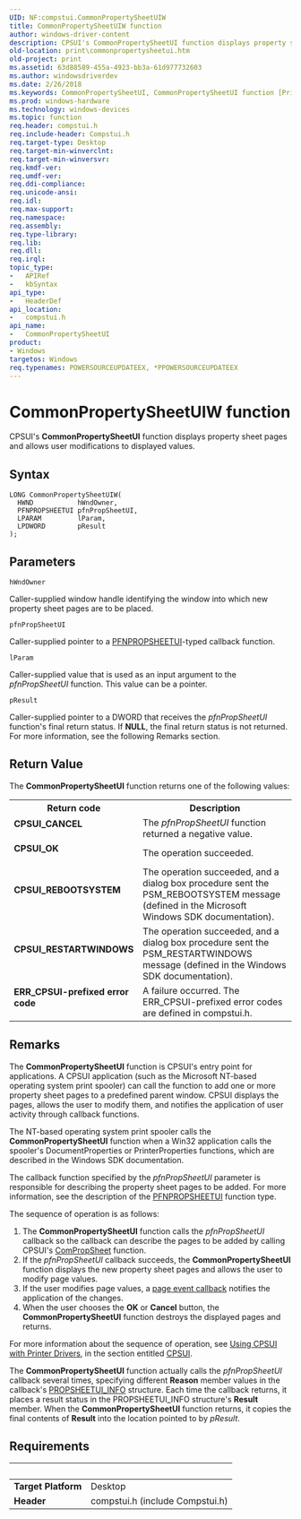 ```yaml
---
UID: NF:compstui.CommonPropertySheetUIW
title: CommonPropertySheetUIW function
author: windows-driver-content
description: CPSUI's CommonPropertySheetUI function displays property sheet pages and allows user modifications to displayed values.
old-location: print\commonpropertysheetui.htm
old-project: print
ms.assetid: 63d88589-455a-4923-bb3a-61d977732603
ms.author: windowsdriverdev
ms.date: 2/26/2018
ms.keywords: CommonPropertySheetUI, CommonPropertySheetUI function [Print Devices], CommonPropertySheetUIA, CommonPropertySheetUIW, compstui/CommonPropertySheetUI, cpsuifnc_547a4235-9e08-43fc-acae-b30091032ab3.xml, print.commonpropertysheetui
ms.prod: windows-hardware
ms.technology: windows-devices
ms.topic: function
req.header: compstui.h
req.include-header: Compstui.h
req.target-type: Desktop
req.target-min-winverclnt: 
req.target-min-winversvr: 
req.kmdf-ver: 
req.umdf-ver: 
req.ddi-compliance: 
req.unicode-ansi: 
req.idl: 
req.max-support: 
req.namespace: 
req.assembly: 
req.type-library: 
req.lib: 
req.dll: 
req.irql: 
topic_type:
-	APIRef
-	kbSyntax
api_type:
-	HeaderDef
api_location:
-	compstui.h
api_name:
-	CommonPropertySheetUI
product:
- Windows
targetos: Windows
req.typenames: POWERSOURCEUPDATEEX, *PPOWERSOURCEUPDATEEX
---
```



# CommonPropertySheetUIW function
CPSUI's <b>CommonPropertySheetUI</b> function displays property sheet pages and allows user modifications to displayed values.

## Syntax

```
LONG CommonPropertySheetUIW(
  HWND           hWndOwner,
  PFNPROPSHEETUI pfnPropSheetUI,
  LPARAM         lParam,
  LPDWORD        pResult
);
```

## Parameters

`hWndOwner`

Caller-supplied window handle identifying the window into which new property sheet pages are to be placed.

`pfnPropSheetUI`

Caller-supplied pointer to a <a href="https://msdn.microsoft.com/library/windows/hardware/ff559812">PFNPROPSHEETUI</a>-typed callback function.

`lParam`

Caller-supplied value that is used as an input argument to the <i>pfnPropSheetUI</i> function. This value can be a pointer.

`pResult`

Caller-supplied pointer to a DWORD that receives the <i>pfnPropSheetUI</i> function's final return status. If <b>NULL</b>, the final return status is not returned. For more information, see the following Remarks section.


## Return Value

The <b>CommonPropertySheetUI</b> function returns one of the following values:

<table>
<tr>
<th>Return code</th>
<th>Description</th>
</tr>
<tr>
<td width="40%">
<dl>
<dt><b>CPSUI_CANCEL</b></dt>
</dl>
</td>
<td width="60%">
The <i>pfnPropSheetUI</i> function returned a negative value.

</td>
</tr>
<tr>
<td width="40%">
<dl>
<dt><b>CPSUI_OK</b></dt>
</dl>
</td>
<td width="60%">
The operation succeeded.

</td>
</tr>
<tr>
<td width="40%">
<dl>
<dt><b>CPSUI_REBOOTSYSTEM</b></dt>
</dl>
</td>
<td width="60%">
The operation succeeded, and a dialog box procedure sent the PSM_REBOOTSYSTEM message (defined in the Microsoft Windows SDK documentation).

</td>
</tr>
<tr>
<td width="40%">
<dl>
<dt><b>CPSUI_RESTARTWINDOWS</b></dt>
</dl>
</td>
<td width="60%">
The operation succeeded, and a dialog box procedure sent the PSM_RESTARTWINDOWS message (defined in the Windows SDK documentation).

</td>
</tr>
<tr>
<td width="40%">
<dl>
<dt><b>ERR_CPSUI-prefixed error code</b></dt>
</dl>
</td>
<td width="60%">
A failure occurred. The ERR_CPSUI-prefixed error codes are defined in compstui.h.

</td>
</tr>
</table>

## Remarks

The <b>CommonPropertySheetUI</b> function is CPSUI's entry point for applications. A CPSUI application (such as the Microsoft NT-based operating system print spooler) can call the function to add one or more property sheet pages to a predefined parent window. CPSUI displays the pages, allows the user to modify them, and notifies the application of user activity through callback functions.

The NT-based operating system print spooler calls the <b>CommonPropertySheetUI</b> function when a Win32 application calls the spooler's DocumentProperties or PrinterProperties functions, which are described in the Windows SDK documentation.

The callback function specified by the <i>pfnPropSheetUI</i> parameter is responsible for describing the property sheet pages to be added. For more information, see the description of the <a href="https://msdn.microsoft.com/library/windows/hardware/ff559812">PFNPROPSHEETUI</a> function type.

The sequence of operation is as follows:

<ol>
<li>
The <b>CommonPropertySheetUI</b> function calls the <i>pfnPropSheetUI</i> callback so the callback can describe the pages to be added by calling CPSUI's <a href="https://msdn.microsoft.com/library/windows/hardware/ff546207">ComPropSheet</a> function.

</li>
<li>
If the <i>pfnPropSheetUI</i> callback succeeds, the <b>CommonPropertySheetUI</b> function displays the new property sheet pages and allows the user to modify page values.

</li>
<li>
If the user modifies page values, a <a href="https://msdn.microsoft.com/891f62ec-d009-42c8-8143-73bfe737a946">page event callback</a> notifies the application of the changes.

</li>
<li>
When the user chooses the <b>OK</b> or <b>Cancel</b> button, the <b>CommonPropertySheetUI</b> function destroys the displayed pages and returns.

</li>
</ol>
For more information about the sequence of operation, see <a href="https://msdn.microsoft.com/898a855d-6a9a-4f98-9ee4-bad439427326">Using CPSUI with Printer Drivers</a>, in the section entitled <a href="https://msdn.microsoft.com/7af3435a-19e0-40a1-9f94-319d9d323856">CPSUI</a>.

The <b>CommonPropertySheetUI</b> function actually calls the <i>pfnPropSheetUI</i> callback several times, specifying different <b>Reason</b> member values in the callback's <a href="https://msdn.microsoft.com/library/windows/hardware/ff561767">PROPSHEETUI_INFO</a> structure. Each time the callback returns, it places a result status in the PROPSHEETUI_INFO structure's <b>Result</b> member. When the <b>CommonPropertySheetUI</b> function returns, it copies the final contents of <b>Result</b> into the location pointed to by <i>pResult</i>.

## Requirements
| &nbsp; | &nbsp; |
| ---- |:---- |
| **Target Platform** | Desktop |
| **Header** | compstui.h (include Compstui.h) |